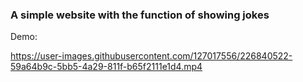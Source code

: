 ### A simple website with the function of showing jokes

Demo:

https://user-images.githubusercontent.com/127017556/226840522-59a64b9c-5bb5-4a29-811f-b65f2111e1d4.mp4

